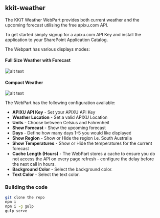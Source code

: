 ## kkit-weather

The KKiT Weather WebPart provides both current weather and the upcoming forecast utilising the free apixu.com API.

To get started simply signup for a apixu.com API Key and install the application to your SharePoint Application Catalog.

The Webpart has various displays modes:

#### Full Size Weather with Forecast
![alt text][largeweather]

#### Compact Weather
![alt text][compactweather]

The WebPart has the following configuration available:

* **APIXU API Key** - Set your APIXU API Key
* **Weather Location** - Set a valid APIXU Location
* **Units** - Choose between Celsius and Fahrenheit
* **Show Forecast** - Show the upcoming forecast
* **Days** - Define how many days 1-5 you would like displayed
* **Show Region** - Show or Hide the region i.e. South Australia
* **Show Temperatures** - Show or Hide the temperatures for the current forecast
* **Cache Length (Hours)** - The WebPart stores a cache to ensure you do not access the API on every page refresh - configure the delay before the next call in hours.
* **Background Color** - Select the background color.
* **Text Color** - Select the text color.

### Building the code

```bash
git clone the repo
npm i
npm i -g gulp
gulp serve
```

[largeweather]: https://static.wixstatic.com/media/b5408a_18f4112c98ec426f911025a94348cd99~mv2.png "Large Weather"
[compactweather]: https://static.wixstatic.com/media/b5408a_0784edc4ce36491081fbaeb78f736532~mv2.png "Compact Weather"

